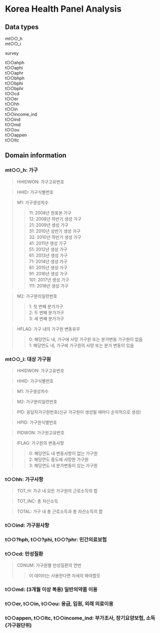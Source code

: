 # Korea Health Panel Analysis

## Data types
mt○○_h  
mt○○_i  

survey  

t○○ahph  
t○○aphi  
t○○aphr  
t○○bhph  
t○○bphi  
t○○bphr  
t○○cd  
t○○er  
t○○hh  
t○○in  
t○○income_ind  
t○○ind  
t○○md  
t○○ou  
t○○appen  
t○○ltc  

## Domain information
### mt○○_h: 가구
> HHIDWON: 가구고유번호  

> HHID: 가구식별번호  

> M1: 가구생성차수  
>> 11: 2008년 원표본 가구  
12: 2008년 하반기 생성 가구  
21: 2009년 생성 가구  
31: 2010년 상반기 생성 가구  
32: 2010년 하반기 생성 가구  
41: 2011년 생성 가구  
51: 2012년 생성 가구  
61: 2013년 생성 가구  
71: 2014년 생성 가구  
81: 2015년 생성 가구  
91: 2016년 생성 가구  
101: 2017년 생성 가구  
111: 2018년 생성 가구 
 
> M2: 가구분리일련번호  
>> 1: 첫 번째 분가가구  
2: 두 번째 분가가구  
3: 세 번째 분가가구  

> HFLAG: 가구 내의 가구원 변동유무  
>> 0: 해당연도 내, 가구에 사망 가구원 또는 분가변동 가구원이 없음  
1: 해당연도 내, 가구에 가구원의 사망 또는 분가 변동이 있음  

### mt○○_i: 대상 가구원
> HHIDWON: 가구고유번호

> HHID: 가구식별번호

> M1: 가구생성차수

> M2: 가구분리일련번호

> PID: 응답자가구원번호(신규 가구원이 생성될 때마다 순차적으로 생성)

> HPID: 가구원식별번호

> PIDWON: 가구원고유번호

> IFLAG: 가구원의 변동사항
>> 0: 해당연도 내 변동사항이 없는 가구원  
2: 해당연도 중도에 사망한 가구원  
3: 해당연도 내 분가변동이 있는 가구원  

### t○○hh: 가구사항  
> TOT_H: 가구 내 모든 가구원의 근로소득의 합  

> TOT_INC: 총 자산소득  

> TOTAL: 가구 내 총 근로소득과 총 자산소득의 합  

### t○○ind: 가구원사항

### t○○?hph, t○○?phi, t○○?phr: 민간의료보험

### t○○cd: 만성질환
> CDNUM: 가구원별 만성질환의 연번
>> 이 데이터는 사용한다면 자세히 봐야할듯

### t○○md: (3개월 이상 복용) 일반의약품 이용

### t○○er, t○○in, t○○ou: 응급, 입원, 외래 의료이용  

### t○○appen, t○○ltc, t○○income_ind: 부가조사, 장기요양보험, 소득(가구원단위)
